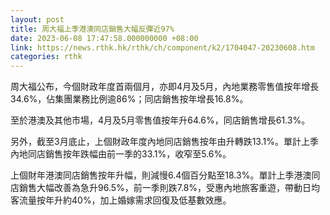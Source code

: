 ```yaml
---
layout: post
title: 周大福上季港澳同店銷售大幅反彈近97%
date: 2023-06-08 17:47:58.000000000 +08:00
link: https://news.rthk.hk/rthk/ch/component/k2/1704047-20230608.htm
categories: rthk
---
```


周大福公布，今個財政年度首兩個月，亦即4月及5月，內地業務零售值按年增長34.6%，佔集團業務比例逾86%；同店銷售按年增長16.8%。

至於港澳及其他市場，4月及5月零售值按年升64.6%，同店銷售增長61.3%。

另外，截至3月底止，上個財政年度內地同店銷售按年由升轉跌13.1%。單計上季內地同店銷售按年跌幅由前一季的33.1%，收窄至5.6%。

上個財年港澳同店銷售按年升幅，則減慢6.4個百分點至18.3%。單計上季港澳同店銷售大幅改善為急升96.5%，前一季則跌7.8%，受惠內地旅客重遊，帶動日均客流量按年升約40%，加上婚嫁需求回復及低基數效應。
